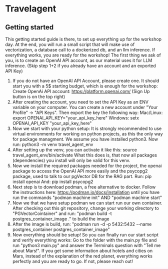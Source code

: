 # Travelagent

## Getting started
This getting started guide is there, to set up everything up for the workshop day. At the end, you will run a small script
that will make use of vectorization, a database call to a dockerized db, and an llm inference. If everything works, you are ready for the workshop!
The first thing we ask of you, is to create an OpenAI API account, as our material uses it for LLM inference.
(Skip step 1+2 if you already have an account and an exported API Key)
1. If you do not have an OpenAI API Account, please create one. It should start you with a 5$ starting budget, 
    which is enough for the workshop: Create OpenAi API account: https://platform.openai.com/ (Sign Up button is on the top right)
2. After creating the account, you need to set the API Key as an ENV variable on your computer. 
    You can create a new account under "Your Profile" -> "API Keys". Then export the key the following way:
   Mac/Linux: export OPENAI_API_KEY="your_api_key_here"
   Windows: setx OPENAI_API_KEY "your_api_key_here"
3. Now we start with your python setup: It is strongly recommended to use virtual environments for working on 
   python projects, as this the only way for package managment. We assume you have installed python3. 
   Now run: python3 -m venv travel_agent_env 
4. After setting up the venv, you can activate it like this: source travel_agent_env/bin/activate
    What this does is, that now all packages (dependencies) you install will only be valid for this venv.
5. Now we install the required packages needed for the project, the openai package to access the OpenAI API more easily
   and the psycopg2 package, used to talk to our pgVector DB for the RAG part. 
   Run: pip install openai
   And: pip install psycopg2
6. Next step is to download podman, a free alternative to docker. Follow the instructions here: https://podman.io/docs/installation
   until you have run the commands "podman machine init" AND "podman machine start"
7. Now we that we have setup podman we can start run our own container. After checking out this git repository, 
   change your working directory to "PGVectorCointainer" and run: "podman build -t postgres_container_image ." to build the image
8. After the image is build, run: "podman run -d -p 5432:5432 --name postgres_container postgres_container_image"
9. Now everything should be setup! So you can finally run our start script and verify everything works: Go to the folder with the main.py file
   and run "python3 main.py" and answer the Terminals question with "Tell me about Mars!". If you get some information about hotels and cities on Mars,
    instead of the explanation of the red planet, everything works perfectly and you are ready to go. If not, please reach out!